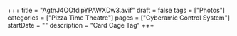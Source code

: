 +++
title = "AgtnJ4OOfdipYPAWXDw3.avif"
draft = false
tags = ["Photos"]
categories = ["Pizza Time Theatre"]
pages = ["Cyberamic Control System"]
startDate = ""
description = "Card Cage Tag"
+++
